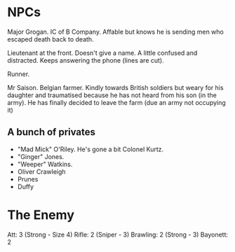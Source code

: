 # NPCs

Major Grogan. IC of B Company. Affable but knows he is sending men who escaped death back to death.

Lieutenant at the front. Doesn't give a name. A little confused and distracted. Keeps answering the phone (lines are cut). 

Runner. 

Mr Saison. Belgian farmer. Kindly towards British soldiers but weary for his daughter and traumatised because he has not heard from his son (in the army). He has finally decided to leave the farm (due an army not occupying it)

## A bunch of privates

* "Mad Mick" O'Riley. He's gone a bit Colonel Kurtz. 
* "Ginger" Jones. 
* "Weeper" Watkins.
* Oliver Crawleigh
* Prunes
* Duffy

# The Enemy

Att: 3 (Strong - Size 4)
Rifle: 2 (Sniper - 3)
Brawling: 2 (Strong - 3)
Bayonett: 2

